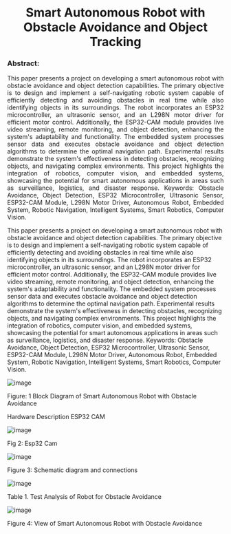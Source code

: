 <h1 align="center">Smart Autonomous Robot with Obstacle Avoidance and Object Tracking</h1>

<h3>Abstract:</h3>

<p align="justify">
    This paper presents a project on developing a smart autonomous robot with obstacle avoidance and object detection capabilities. The primary objective is to design and implement a self-navigating robotic system capable of efficiently detecting and avoiding obstacles in real time while also identifying objects in its surroundings. The robot incorporates an ESP32 microcontroller, an ultrasonic sensor, and an L298N motor driver for efficient motor control. Additionally, the ESP32-CAM module provides live video streaming, remote monitoring, and object detection, enhancing the system's adaptability and functionality. The embedded system processes sensor data and executes obstacle avoidance and object detection algorithms to determine the optimal navigation path. Experimental results demonstrate the system's effectiveness in detecting obstacles, recognizing objects, and navigating complex environments. This project highlights the integration of robotics, computer vision, and embedded systems, showcasing the potential for smart autonomous applications in areas such as surveillance, logistics, and disaster response.
Keywords: Obstacle Avoidance, Object Detection, ESP32 Microcontroller, Ultrasonic Sensor, ESP32-CAM Module, L298N Motor Driver, Autonomous Robot, Embedded System, Robotic Navigation, Intelligent Systems, Smart Robotics, Computer Vision.
</p>


This paper presents a project on developing a smart autonomous robot with obstacle avoidance and object detection capabilities. The primary objective is to design and implement a self-navigating robotic system capable of efficiently detecting and avoiding obstacles in real time while also identifying objects in its surroundings. The robot incorporates an ESP32 microcontroller, an ultrasonic sensor, and an L298N motor driver for efficient motor control. Additionally, the ESP32-CAM module provides live video streaming, remote monitoring, and object detection, enhancing the system's adaptability and functionality. The embedded system processes sensor data and executes obstacle avoidance and object detection algorithms to determine the optimal navigation path. Experimental results demonstrate the system's effectiveness in detecting obstacles, recognizing objects, and navigating complex environments. This project highlights the integration of robotics, computer vision, and embedded systems, showcasing the potential for smart autonomous applications in areas such as surveillance, logistics, and disaster response.
Keywords: Obstacle Avoidance, Object Detection, ESP32 Microcontroller, Ultrasonic Sensor, ESP32-CAM Module, L298N Motor Driver, Autonomous Robot, Embedded System, Robotic Navigation, Intelligent Systems, Smart Robotics, Computer Vision.


  ![image](https://github.com/user-attachments/assets/24f400ae-e8bf-425e-80a6-0b2db13c7ad5)

Figure: 1 Block Diagram of Smart Autonomous Robot with Obstacle Avoidance

Hardware Description 
ESP32 CAM


![image](https://github.com/user-attachments/assets/1d6309b0-e768-47e2-b7e4-b020a132775a)

Fig 2: Esp32 Cam



![image](https://github.com/user-attachments/assets/a1054a32-3b24-4d80-a6a9-21f52d8da0da)

Figure 3: Schematic diagram and connections


![image](https://github.com/user-attachments/assets/8db028f7-2cbb-42c7-ad19-2f9338d8d629)

Table 1. Test Analysis of Robot for Obstacle Avoidance


![image](https://github.com/user-attachments/assets/d53cdbe2-5747-4fab-8491-06e4fb6a5a2f)

Figure 4: View of Smart Autonomous Robot with Obstacle Avoidance






